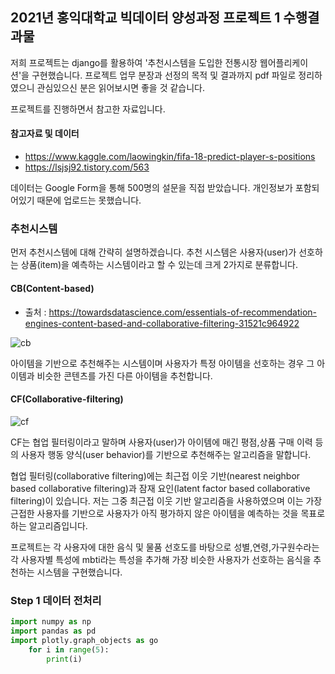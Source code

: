 ## 2021년 홍익대학교 빅데이터 양성과정 프로젝트 1 수행결과물

저희 프로젝트는 django를 활용하여 '추천시스템을 도입한 전통시장 웹어플리케이션'을 구현했습니다. 프로젝트 업무 분장과 선정의 목적 및 결과까지 pdf 파일로 정리하였으니 관심있으신 분은 읽어보시면 좋을 것 같습니다.

프로젝트를 진행하면서 참고한 자료입니다.

#### 참고자료 및 데이터
* https://www.kaggle.com/laowingkin/fifa-18-predict-player-s-positions
* https://lsjsj92.tistory.com/563 

데이터는 Google Form을 통해 500명의 설문을 직접 받았습니다. 개인정보가 포함되어있기 때문에 업로드는 못했습니다.

### 추천시스템

먼저 추천시스템에 대해 간략히 설명하겠습니다. 
추천 시스템은 사용자(user)가 선호하는 상품(item)을 예측하는 시스템이라고 할 수 있는데 크게 2가지로 분류합니다.
#### CB(Content-based)

* 출처 : https://towardsdatascience.com/essentials-of-recommendation-engines-content-based-and-collaborative-filtering-31521c964922

![cb](https://user-images.githubusercontent.com/83809636/135036337-facd1224-eb22-42a8-a011-24eced1dbee9.png)

아이템을 기반으로 추천해주는 시스템이며 사용자가 특정 아이템을 선호하는 경우 그 아이템과 비슷한 콘텐츠를
가진 다른 아이템을 추천합니다.

#### CF(Collaborative-filtering)

![cf](https://user-images.githubusercontent.com/83809636/135038509-3f3b4b56-c095-451e-ba40-2672b3476e13.png)

CF는 협업 필터링이라고 말하며 사용자(user)가 아이템에 매긴 평점,상품 구매 이력 등의 사용자 행동 양식(user behavior)를 기반으로 추천해주는 알고리즘을 말합니다.

협업 필터링(collaborative filtering)에는 최근접 이웃 기반(nearest neighbor based collaborative filtering)과 잠재 요인(latent factor based collaborative filtering)이 있습니다.
저는 그중 최근접 이웃 기반 알고리즘을 사용하였으며 이는 가장 근접한 사용자를 기반으로 사용자가 아직 평가하지 않은 아이템을 예측하는 것을 목표로 하는 알고리즘입니다.

프로젝트는 각 사용자에 대한 음식 및 물품 선호도를 바탕으로 성별,연령,가구원수라는 각 사용자별 특성에 mbti라는 특성을 추가해 가장 비슷한 사용자가 선호하는 음식을 추천하는 시스템을 구현했습니다.

### Step 1 데이터 전처리

```python
import numpy as np
import pandas as pd
import plotly.graph_objects as go
    for i in range(5):
        print(i)
       
